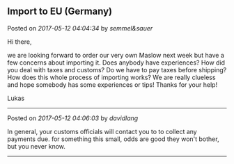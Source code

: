 ## Import to EU (Germany)
Posted on *2017-05-12 04:04:34* by *semmel&sauer*

Hi there,

we are looking forward to order our very own Maslow next week but have a few concerns about importing it. Does anybody have experiences? How did you deal with taxes and customs? Do we have to pay taxes before shipping? How does this whole process of importing works? We are really clueless and hope somebody has some experiences or tips!
Thanks for your help!

Lukas

---

Posted on *2017-05-12 04:06:03* by *davidlang*

In general, your customs officials will contact you to to collect any payments due. for something this small, odds are good they won't bother, but you never know.

---

